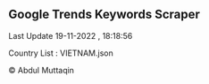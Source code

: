 

## Google Trends Keywords Scraper 
 
Last Update 19-11-2022 , 18:18:56

Country List :
VIETNAM.json



© Abdul Muttaqin 
